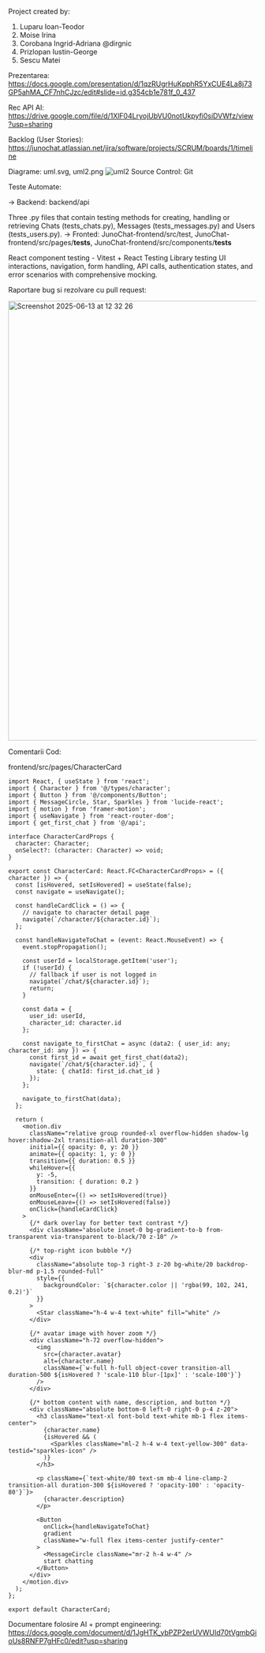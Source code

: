Project created by:
1. Luparu Ioan-Teodor
2. Moise Irina
3. Corobana Ingrid-Adriana @dirgnic
4. Prizlopan Iustin-George
5. Sescu Matei

Prezentarea:
https://docs.google.com/presentation/d/1qzRUgrHuKpphR5YxCUE4La8j73GP5ahMA_CF7nhCJzc/edit#slide=id.g354cb1e781f_0_437

Rec API AI: https://drive.google.com/file/d/1XlF04LryojUbVU0notUkpyfi0siDVWfz/view?usp=sharing

Backlog (User Stories): 
https://junochat.atlassian.net/jira/software/projects/SCRUM/boards/1/timeline

Diagrame: uml.svg, uml2.png
![uml2](https://github.com/user-attachments/assets/8e61f2d3-af93-45d0-a947-32f225f8a721)
Source Control: Git

Teste Automate: 

-> Backend: backend/api

Three .py files that contain testing methods for creating, handling or retrieving Chats (tests_chats.py), Messages (tests_messages.py) and Users (tests_users.py).
-> Fronted: JunoChat-frontend/src/test, JunoChat-frontend/src/pages/__tests__, JunoChat-frontend/src/components/__tests__

React component testing - Vitest + React Testing Library testing UI interactions, navigation, form handling, API calls, authentication states, and error scenarios with comprehensive mocking.

Raportare bug si rezolvare cu pull request:

<img width="892" alt="Screenshot 2025-06-13 at 12 32 26" src="https://github.com/user-attachments/assets/5b509902-aa13-47c1-87f4-7e37f5877c92" />

Comentarii Cod: 

frontend/src/pages/CharacterCard

```
import React, { useState } from 'react';
import { Character } from '@/types/character';
import { Button } from '@/components/Button';
import { MessageCircle, Star, Sparkles } from 'lucide-react';
import { motion } from 'framer-motion';
import { useNavigate } from 'react-router-dom';
import { get_first_chat } from '@/api';

interface CharacterCardProps {
  character: Character;
  onSelect?: (character: Character) => void;
}

export const CharacterCard: React.FC<CharacterCardProps> = ({ character }) => {
  const [isHovered, setIsHovered] = useState(false);
  const navigate = useNavigate();

  const handleCardClick = () => {
    // navigate to character detail page
    navigate(`/character/${character.id}`);
  };

  const handleNavigateToChat = (event: React.MouseEvent) => {
    event.stopPropagation();

    const userId = localStorage.getItem('user');
    if (!userId) {
      // fallback if user is not logged in
      navigate(`/chat/${character.id}`);
      return;
    }

    const data = {
      user_id: userId,
      character_id: character.id
    };

    const navigate_to_firstChat = async (data2: { user_id: any; character_id: any }) => {
      const first_id = await get_first_chat(data2);
      navigate(`/chat/${character.id}`, {
        state: { chatId: first_id.chat_id }
      });
    };

    navigate_to_firstChat(data);
  };
  
  return (
    <motion.div
      className="relative group rounded-xl overflow-hidden shadow-lg hover:shadow-2xl transition-all duration-300"
      initial={{ opacity: 0, y: 20 }}
      animate={{ opacity: 1, y: 0 }}
      transition={{ duration: 0.5 }}
      whileHover={{
        y: -5,
        transition: { duration: 0.2 }
      }}
      onMouseEnter={() => setIsHovered(true)}
      onMouseLeave={() => setIsHovered(false)}
      onClick={handleCardClick}
    >
      {/* dark overlay for better text contrast */}
      <div className="absolute inset-0 bg-gradient-to-b from-transparent via-transparent to-black/70 z-10" />

      {/* top-right icon bubble */}
      <div
        className="absolute top-3 right-3 z-20 bg-white/20 backdrop-blur-md p-1.5 rounded-full"
        style={{
          backgroundColor: `${character.color || 'rgba(99, 102, 241, 0.2)'}`
        }}
      >
        <Star className="h-4 w-4 text-white" fill="white" />
      </div>

      {/* avatar image with hover zoom */}
      <div className="h-72 overflow-hidden">
        <img
          src={character.avatar}
          alt={character.name}
          className={`w-full h-full object-cover transition-all duration-500 ${isHovered ? 'scale-110 blur-[1px]' : 'scale-100'}`}
        />
      </div>

      {/* bottom content with name, description, and button */}
      <div className="absolute bottom-0 left-0 right-0 p-4 z-20">
        <h3 className="text-xl font-bold text-white mb-1 flex items-center">
          {character.name}
          {isHovered && (
            <Sparkles className="ml-2 h-4 w-4 text-yellow-300" data-testid="sparkles-icon" />
          )}
        </h3>

        <p className={`text-white/80 text-sm mb-4 line-clamp-2 transition-all duration-300 ${isHovered ? 'opacity-100' : 'opacity-80'}`}>
          {character.description}
        </p>

        <Button
          onClick={handleNavigateToChat}
          gradient
          className="w-full flex items-center justify-center"
        >
          <MessageCircle className="mr-2 h-4 w-4" />
          start chatting
        </Button>
      </div>
    </motion.div>
  );
};

export default CharacterCard;

```


Documentare folosire AI + prompt engineering: 
https://docs.google.com/document/d/1JgHTK_ybPZP2erUVWUId70tVgmbGioUs8RNFP7gHFc0/edit?usp=sharing
